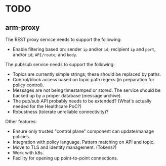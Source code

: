 TODO
====

arm-proxy
---------

The REST proxy service needs to support the following:

- Enable filtering based on: sender `ip` and/or `id`; recipient `ip` and `port`, and/or `id`; `API/route`; and `body`.

The pub/sub service needs to support the following:

- Topics are currently simple strings; these should be replaced by paths.
- Control/block access based on topic path regexs (in preparation for policy control).
- Messages are not being timestamped or stored. The service should be backed up by a proper database (message archive).
- The pub/sub API probably needs to be extended? (What's actually needed for the Healthcare PoC?)
- Robustness (tolerate unreliable connectivity)?

Other features:

- Ensure only trusted "control plane" component can update/manage policies.
- Integration with policy language. Pattern matching on API and topic.
- Move to TLS and identity management. (Tokens?)
- Work with k8s.
- Facility for opening up point-to-point connections.